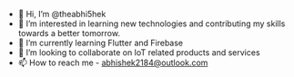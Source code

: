 - 👋 Hi, I’m @theabhi5hek
- 👀 I’m interested in learning new technologies and contributing my skills towards a better tomorrow.
- 🌱 I’m currently learning Flutter and Firebase
- 💞️ I’m looking to collaborate on IoT related products and services
- 📫 How to reach me - abhishek2184@outlook.com

<!---
theabhi5hek/theabhi5hek is a ✨ special ✨ repository because its `README.md` (this file) appears on your GitHub profile.
You can click the Preview link to take a look at your changes.
--->
